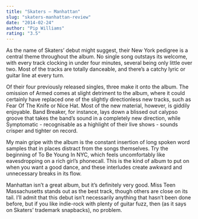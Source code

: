 ```yaml
---
title: "Skaters – Manhattan"
slug: "skaters-manhattan-review"
date: "2014-02-24"
author: "Pip Williams"
rating: "3.5"
---
```


As the name of Skaters’ debut might suggest, their New York pedigree is a central theme throughout the album. No single song outstays its welcome, with every track clocking in under four minutes, several being only little over two. Most of the tracks are totally danceable, and there’s a catchy lyric or guitar line at every turn.

Of their four previously released singles, three make it onto the album. The omission of Armed comes at slight detriment to the album, where it could certainly have replaced one of the slightly directionless new tracks, such as Fear Of The Knife or Nice Hat. Most of the new material, however, is giddily enjoyable. Band Breaker, for instance, lays down a blissed out calypso groove that takes the band’s sound in a completely new direction, while Symptomatic - recognisable as a highlight of their live shows - sounds crisper and tighter on record.

My main gripe with the album is the constant insertion of long spoken word samples that in places distract from the songs themselves. Try the beginning of To Be Young In NYC, which feels uncomfortably like eavesdropping on a rich girl’s phonecall. This is the kind of album to put on when you want a good dance, and these interludes create awkward and unnecessary breaks in its flow.

Manhattan isn’t a great album, but it’s definitely very good. Miss Teen Massachusetts stands out as the best track, though others are close on its tail. I’ll admit that this debut isn’t necessarily anything that hasn’t been done before, but if you like indie-rock with plenty of guitar fuzz, then (as it says on Skaters’ trademark snapbacks), no problem.
